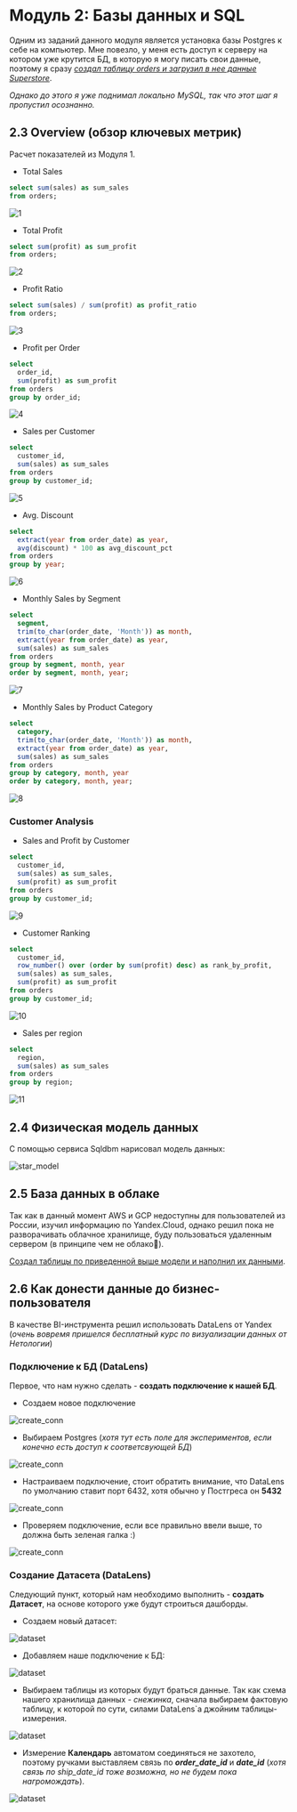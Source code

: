 # Модуль 2: Базы данных и SQL

Одним из заданий данного модуля является установка базы Postgres к себе на компьютер. Мне повезло, у меня есть доступ к серверу на котором уже крутится БД, в которую я могу писать свои данные, поэтому я сразу [*создал таблицу orders и загрузил в нее данные Superstore*](./stg_orders.sql).

*Однако до этого я уже поднимал локально MySQL, так что этот шаг я пропустил осознанно.*

## 2.3 Overview (обзор ключевых метрик)

Расчет показателей из Модуля 1.

  - Total Sales
  ```sql
  select sum(sales) as sum_sales
  from orders;
  ```
  ![1](./pics/sum_sales.bmp)
  - Total Profit
  ```sql
  select sum(profit) as sum_profit
  from orders;
  ```
  ![2](./pics/sum_profit.bmp)
  - Profit Ratio
  ```sql
  select sum(sales) / sum(profit) as profit_ratio
  from orders;
  ```
  ![3](./pics/profit_ratio.bmp)
  - Profit per Order
  ```sql
  select 
  	order_id,
  	sum(profit) as sum_profit
  from orders
  group by order_id;
  ```
  ![4](./pics/profit_per_order.bmp)
  - Sales per Customer
  ```sql
  select
	customer_id,
	sum(sales) as sum_sales
  from orders
  group by customer_id;
  ```
  ![5](./pics/sales_per_customer.bmp)
  - Avg. Discount
  ```sql
  select
	extract(year from order_date) as year,
	avg(discount) * 100 as avg_discount_pct
  from orders
  group by year;
  ```
  ![6](./pics/avg_discount.bmp)
  - Monthly Sales by Segment
  ```sql
  select 
	segment,
	trim(to_char(order_date, 'Month')) as month,
	extract(year from order_date) as year,
	sum(sales) as sum_sales
  from orders
  group by segment, month, year
  order by segment, month, year;
  ```
  ![7](./pics/monthly_sales_by_segment.bmp)
  - Monthly Sales by Product Category
  ```sql
  select 
	category,
	trim(to_char(order_date, 'Month')) as month,
	extract(year from order_date) as year,
	sum(sales) as sum_sales
  from orders
  group by category, month, year
  order by category, month, year;
  ```
  ![8](./pics/monthly_sales_by_product_category.bmp)
 ### Customer Analysis
  - Sales and Profit by Customer
  ```sql
  select
	customer_id,
	sum(sales) as sum_sales,
	sum(profit) as sum_profit
  from orders
  group by customer_id;
  ```
  ![9](./pics/sales_and_profit_by_customer.bmp)
  - Customer Ranking
  ```sql
  select 
	customer_id,
	row_number() over (order by sum(profit) desc) as rank_by_profit,
	sum(sales) as sum_sales,
	sum(profit) as sum_profit
  from orders
  group by customer_id;
  ```
  ![10](./pics/rank_by_profit.bmp)
  - Sales per region
  ```sql
  select
	region,
	sum(sales) as sum_sales
  from orders
  group by region;
  ```
  ![11](./pics/sales_per_region.bmp)

## 2.4 Физическая модель данных

С помощью сервиса Sqldbm нарисовал модель данных:

![star_model](./pics/star_model.bmp)

## 2.5 База данных в облаке

Так как в данный момент AWS и GCP недоступны для пользователей из России, изучил информацию по Yandex.Cloud, однако решил пока не разворачивать облачное хранилище, буду пользоваться удаленным сервером (в принципе чем не облако🤔).

[Создал таблицы по приведенной выше модели и наполнил их данными](./dwh.sql).

## 2.6 Как донести данные до бизнес-пользователя

В качестве BI-инструмента решил использовать DataLens от Yandex (*очень вовремя пришелся бесплатный курс по визуализации данных от Нетологии*)

### Подключение к БД (DataLens)

Первое, что нам нужно сделать - **создать подключение к нашей БД**.

- Создаем новое подключение

![create_conn](./pics/create_connection_to_dl1.bmp)

- Выбираем Postgres (*хотя тут есть поле для экспериментов, если конечно есть доступ к соответсвующей БД*)

![create_conn](./pics/create_connection_to_dl2.bmp)

- Настраиваем подключение, стоит обратить внимание, что DataLens по умолчанию ставит порт 6432, хотя обычно у Постгреса он **5432**

![create_conn](./pics/create_connection_to_dl3.bmp)

- Проверяем подключение, если все правильно ввели выше, то должна быть зеленая галка :)

![create_conn](./pics/create_connection_to_dl4.bmp)

### Создание Датасета (DataLens)

Следующий пункт, который нам необходимо выполнить - **создать Датасет**, на основе которого уже будут строиться дашборды.

- Создаем новый датасет:

![dataset](./pics/dataset1.bmp)

- Добавляем наше подключение к БД:

![dataset](./pics/dataset2.bmp)

- Выбираем таблицы из которых будут браться данные.
Так как схема нашего хранилища данных - *снежинка*, сначала выбираем фактовую таблицу, к которой по сути, силами DataLens`а джойним таблицы-измерения.

![dataset](./pics/dataset3.bmp)

- Измерение **Календарь** автоматом соединяться не захотело, поэтому ручками выставляем связь по ***order_date_id*** и ***date_id*** (*хотя связь по ship_date_id тоже возможна, но не будем пока нагромождать*).

![dataset](./pics/dataset4.bmp)